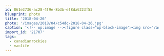 ```yaml
---
id: 061e2736-ac28-4f9e-8b3b-ef8da6223f53
blueprint: photo
title: '2018-04-26'
photo: '/images/2018/04/c54dc-2018-04-26.jpg'
caption: '<!-- wp:image --><figure class="wp-block-image"><img src="/assets/images/2018/04/c54dc-2018-04-26.jpg" /></figure><!-- /wp:image --><!-- wp:paragraph --><p>Woke up like dis.#canadianrockies #vanlife</p><!-- /wp:paragraph -->'
import_id: '21707'
tags:
  - canadianrockies
  - vanlife
---
```

